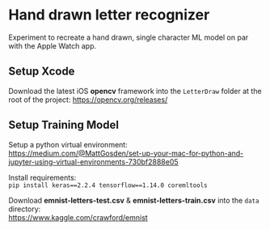 # Hand drawn letter recognizer
Experiment to recreate a hand drawn, single character ML model on par with the Apple Watch app.

## Setup Xcode

Download the latest iOS **opencv** framework into the `LetterDraw` folder at the root of the project:
https://opencv.org/releases/

## Setup Training Model

Setup a python virtual environment:  
https://medium.com/@MattGosden/set-up-your-mac-for-python-and-jupyter-using-virtual-environments-730bf2888e05

Install requirements:  
`pip install keras==2.2.4 tensorflow==1.14.0 coremltools`

Download **emnist-letters-test.csv** & **emnist-letters-train.csv** into the `data` directory:  
https://www.kaggle.com/crawford/emnist


